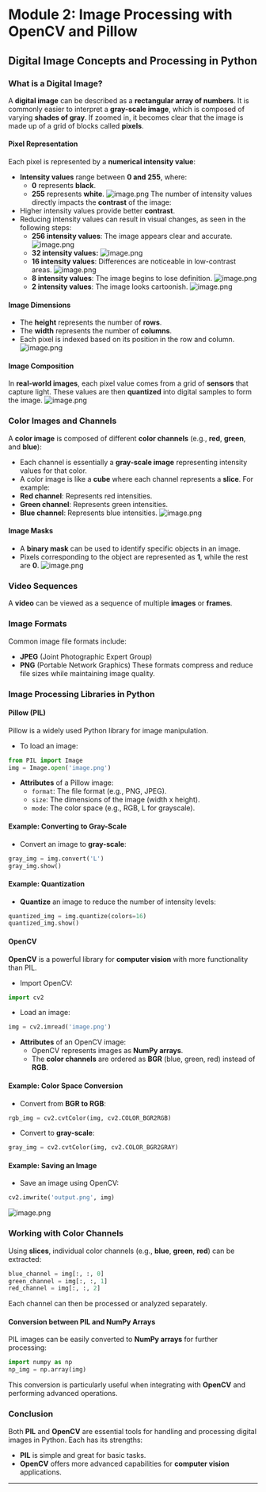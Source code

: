 

# Module 2: Image Processing with OpenCV and Pillow
## Digital Image Concepts and Processing in Python
### What is a Digital Image?
A **digital image** can be described as a **rectangular array of numbers**. It is commonly easier to interpret a **gray-scale image**, which is composed of varying **shades of gray**. If zoomed in, it becomes clear that the image is made up of a grid of blocks called **pixels**.
#### Pixel Representation
Each pixel is represented by a **numerical intensity value**:
- **Intensity values** range between **0 and 255**, where:
	- **0** represents **black**.
	- **255** represents **white**.
![image.png](https://prod-files-secure.s3.us-west-2.amazonaws.com/03e82b26-cccb-4906-bb56-adabcbdc0655/fa1bb4aa-313a-44c2-a7b3-7fa4a8432b08/image.png?X-Amz-Algorithm=AWS4-HMAC-SHA256&X-Amz-Content-Sha256=UNSIGNED-PAYLOAD&X-Amz-Credential=ASIAZI2LB466RYHONZZX%2F20250130%2Fus-west-2%2Fs3%2Faws4_request&X-Amz-Date=20250130T031640Z&X-Amz-Expires=3600&X-Amz-Security-Token=IQoJb3JpZ2luX2VjEJP%2F%2F%2F%2F%2F%2F%2F%2F%2F%2FwEaCXVzLXdlc3QtMiJHMEUCIQDC7cp52fiSjAVgmC%2FeAa%2F8osSoHPnjAdgqDZ5oUcafuwIgMxR4rqEKz6eXVat9E08RPCWHcdugDHmsEXgae7lFSogqiAQInP%2F%2F%2F%2F%2F%2F%2F%2F%2F%2FARAAGgw2Mzc0MjMxODM4MDUiDNGXm4g60n8Z8AfQWSrcAx1yP%2BCciZWwZPpC%2F0bXzi%2BVBzBQMcxp5EjrJMqCIiSxNbWwxG2Ek0R6DQIW4%2F99%2BlVqncATjfFdaVILiWlj14CvQ0fltKDt9Ef%2B8LncskR%2BsPOkCbb3iEAu%2Bvu7NBshrbkYf07BcJAOF7heVKzzMarZmFUS%2BHEDl2HCU4ffCNpBTG%2BCMt8ACy5L12cTqaPiNXPSNjgAqNbVu6mTCs5QftMccXy3IwONePD0%2FRxNcKevZ8c716IojPyPPCaGZ%2FL9vre1G4Hng8I1CyxfwDAYK7P2fzqT1iZ8f%2BeaLSwLTVWvCjukdQ0aaJjwknMQi2e2CWVIJaGpeZnIvXOE1xgdSkiyYGHVV1lQZJ7XkCpzItbS6XXh7hAfmmEtme858QKU8o2wr%2BCxfFCr2P309xxwZmc%2FSkDk%2F2NcnUF5ex7vWHI%2BenrByG85L5wARhM%2FblFGvTkAyWcdx%2Fj3UGr%2F%2BHhM1pyT%2BahBynhN3AobLYiXt1OG%2BlSpYGrfTcpS6sUVp0IW1ttS4DASp%2FjZMtd42rhRHTyTyWs8U0Pdh%2BYLu6u5z7ywvkNY7HvuR7D9SIlXvuvdyk6uAikoQMPGIN7tEvbAehZHy1ECyC3KzaPo7AmHDvxNNkfclyuh7QjEbTZsMObO67wGOqUBxLKN5%2B2WyguWBd%2B9QrkfzWeLEplYsOCYb3PZZrTHDgqqsK%2Fjow7lDCX5nUDMtSiuQ1LQV10niD0EskREFtxhHVkxO1fKIK3ZTAkkWLFNlo0h0XzC0fY9AHFBR6%2BUgGK8wRnfTHTymnineC3WSJB32QlFXxZpEf4EWMG14N0MixpCmIjiUmLQrWvFfj3uQ3H6f1lBoYsSxRTYISlrVPxjXjwzy1tb&X-Amz-Signature=2c90b9214e4690d35534b365f45bb5bbb09960e8e75cf829425cee60a834f451&X-Amz-SignedHeaders=host&x-id=GetObject)
The number of intensity values directly impacts the **contrast** of the image:
- Higher intensity values provide better **contrast**.
- Reducing intensity values can result in visual changes, as seen in the following steps:
	- **256 intensity values**: The image appears clear and accurate.
![image.png](https://prod-files-secure.s3.us-west-2.amazonaws.com/03e82b26-cccb-4906-bb56-adabcbdc0655/0de7dfb4-99dc-4b87-8932-5165b3c3b775/image.png?X-Amz-Algorithm=AWS4-HMAC-SHA256&X-Amz-Content-Sha256=UNSIGNED-PAYLOAD&X-Amz-Credential=ASIAZI2LB4666LKX2MKO%2F20250130%2Fus-west-2%2Fs3%2Faws4_request&X-Amz-Date=20250130T031640Z&X-Amz-Expires=3600&X-Amz-Security-Token=IQoJb3JpZ2luX2VjEJP%2F%2F%2F%2F%2F%2F%2F%2F%2F%2FwEaCXVzLXdlc3QtMiJHMEUCIQCAeAoRnljrndjf79BDjdDUTUAFyFdDm9IiLIiDYRdGrwIgTH8ECxpCS2uCoTtMJcyyW%2B3SvrCNlAoiQBTJTUMf%2Fx4qiAQInP%2F%2F%2F%2F%2F%2F%2F%2F%2F%2FARAAGgw2Mzc0MjMxODM4MDUiDGlWPdEzPrtwrXVD7SrcAxXOM8XjRguTNiG%2BUMYuzVg1uYJrFFPXbr9xeto3u3G982jHXPCxF14998GTwQUC50ynNjVg0CGra9%2FSJTPwTvNQVHj9yZ1okrxvQlvJy3dYi%2Fb4bSyrnqHpcdfbm9rgu3cnMYevIH4v0Wpv%2FvP6WZvDdcH7h77CBjyJ%2FDFGFUZfFKrFGWdUWlv3g2vMJW5KLcvyMI0pZCETPZ%2B2%2BTYXC%2FuAQ2fpC4ncwHAT1Gbv%2F83FTZ0hfWreBm4vnXOHvvqI4yo%2FqVtxFH6vsSirwtUfJCg%2Bp8Ds0RfEXTU8ZjzETlRz0jaV1QXz8k0Yz52tF590e1WoriayFWn%2FW9P8I8ltOwGeZN9cteQeoONhrT0KMypFvFJxLxc7LzxuyZI2%2FlSFpFPJ%2FLg2QcY72d2YpITZyHVVutaMi3xlKm%2B6PbNc0PEyZ7Kvrmj6C9CQPP5qZH%2FxBv9iMVLtv1zYtcj6UrSaoI4n1NVSuzAqequiyJFseB1b%2F0C%2FRpyg5LN7iHjeYL0fKJUW3BHQU35VFMi8S9%2FDWdgBITmtmwLV4pTtMG6PeUqaNCkZCmUoesFc6HM%2B8iDBSXQbQl3z2qJ2oQBL7CSN66%2FeN2MoZl%2FvvcGIqRoj8LGRd6qIYNLHzE8iBygAMKXO67wGOqUBXQV1sWpc2ahdc%2FiOr1X5xDkR0LWLhUS2bYRLZOt09YWMbYEt41EEs2T5%2Bb2oWfYcZdv%2F9pW6MTMm0AMlN1fOFihYtZ0RS3qlCnTukhpX1yBSlJ6DV9LRHwHbFLDl58lYzAROd4eC20pXaLmFHg5vFE9QP%2B1TMI6E%2BLLOaq3tU%2BD7WPwPgPAuBhUH2mXD%2FQmOcGIalQ9tvKgBMfsQPWGltqaGuPRx&X-Amz-Signature=1e678b6b607b96efe5cc0b1746bc6832404355558fc14fd78ee9baa9e16ea7c0&X-Amz-SignedHeaders=host&x-id=GetObject)
	- **32 intensity values:**
![image.png](https://prod-files-secure.s3.us-west-2.amazonaws.com/03e82b26-cccb-4906-bb56-adabcbdc0655/7eb81f08-b190-4c5a-ba2b-2a498a15b2c4/image.png?X-Amz-Algorithm=AWS4-HMAC-SHA256&X-Amz-Content-Sha256=UNSIGNED-PAYLOAD&X-Amz-Credential=ASIAZI2LB4666LKX2MKO%2F20250130%2Fus-west-2%2Fs3%2Faws4_request&X-Amz-Date=20250130T031640Z&X-Amz-Expires=3600&X-Amz-Security-Token=IQoJb3JpZ2luX2VjEJP%2F%2F%2F%2F%2F%2F%2F%2F%2F%2FwEaCXVzLXdlc3QtMiJHMEUCIQCAeAoRnljrndjf79BDjdDUTUAFyFdDm9IiLIiDYRdGrwIgTH8ECxpCS2uCoTtMJcyyW%2B3SvrCNlAoiQBTJTUMf%2Fx4qiAQInP%2F%2F%2F%2F%2F%2F%2F%2F%2F%2FARAAGgw2Mzc0MjMxODM4MDUiDGlWPdEzPrtwrXVD7SrcAxXOM8XjRguTNiG%2BUMYuzVg1uYJrFFPXbr9xeto3u3G982jHXPCxF14998GTwQUC50ynNjVg0CGra9%2FSJTPwTvNQVHj9yZ1okrxvQlvJy3dYi%2Fb4bSyrnqHpcdfbm9rgu3cnMYevIH4v0Wpv%2FvP6WZvDdcH7h77CBjyJ%2FDFGFUZfFKrFGWdUWlv3g2vMJW5KLcvyMI0pZCETPZ%2B2%2BTYXC%2FuAQ2fpC4ncwHAT1Gbv%2F83FTZ0hfWreBm4vnXOHvvqI4yo%2FqVtxFH6vsSirwtUfJCg%2Bp8Ds0RfEXTU8ZjzETlRz0jaV1QXz8k0Yz52tF590e1WoriayFWn%2FW9P8I8ltOwGeZN9cteQeoONhrT0KMypFvFJxLxc7LzxuyZI2%2FlSFpFPJ%2FLg2QcY72d2YpITZyHVVutaMi3xlKm%2B6PbNc0PEyZ7Kvrmj6C9CQPP5qZH%2FxBv9iMVLtv1zYtcj6UrSaoI4n1NVSuzAqequiyJFseB1b%2F0C%2FRpyg5LN7iHjeYL0fKJUW3BHQU35VFMi8S9%2FDWdgBITmtmwLV4pTtMG6PeUqaNCkZCmUoesFc6HM%2B8iDBSXQbQl3z2qJ2oQBL7CSN66%2FeN2MoZl%2FvvcGIqRoj8LGRd6qIYNLHzE8iBygAMKXO67wGOqUBXQV1sWpc2ahdc%2FiOr1X5xDkR0LWLhUS2bYRLZOt09YWMbYEt41EEs2T5%2Bb2oWfYcZdv%2F9pW6MTMm0AMlN1fOFihYtZ0RS3qlCnTukhpX1yBSlJ6DV9LRHwHbFLDl58lYzAROd4eC20pXaLmFHg5vFE9QP%2B1TMI6E%2BLLOaq3tU%2BD7WPwPgPAuBhUH2mXD%2FQmOcGIalQ9tvKgBMfsQPWGltqaGuPRx&X-Amz-Signature=6e8a4ed0192d1944c96184ae3e0fc90fd9dded95d01d93f5c2fd036675296981&X-Amz-SignedHeaders=host&x-id=GetObject)
	- **16 intensity values**: Differences are noticeable in low-contrast areas.
![image.png](https://prod-files-secure.s3.us-west-2.amazonaws.com/03e82b26-cccb-4906-bb56-adabcbdc0655/6bf56d44-9a14-4b7b-98c2-1f00b8630f0c/image.png?X-Amz-Algorithm=AWS4-HMAC-SHA256&X-Amz-Content-Sha256=UNSIGNED-PAYLOAD&X-Amz-Credential=ASIAZI2LB4666LKX2MKO%2F20250130%2Fus-west-2%2Fs3%2Faws4_request&X-Amz-Date=20250130T031640Z&X-Amz-Expires=3600&X-Amz-Security-Token=IQoJb3JpZ2luX2VjEJP%2F%2F%2F%2F%2F%2F%2F%2F%2F%2FwEaCXVzLXdlc3QtMiJHMEUCIQCAeAoRnljrndjf79BDjdDUTUAFyFdDm9IiLIiDYRdGrwIgTH8ECxpCS2uCoTtMJcyyW%2B3SvrCNlAoiQBTJTUMf%2Fx4qiAQInP%2F%2F%2F%2F%2F%2F%2F%2F%2F%2FARAAGgw2Mzc0MjMxODM4MDUiDGlWPdEzPrtwrXVD7SrcAxXOM8XjRguTNiG%2BUMYuzVg1uYJrFFPXbr9xeto3u3G982jHXPCxF14998GTwQUC50ynNjVg0CGra9%2FSJTPwTvNQVHj9yZ1okrxvQlvJy3dYi%2Fb4bSyrnqHpcdfbm9rgu3cnMYevIH4v0Wpv%2FvP6WZvDdcH7h77CBjyJ%2FDFGFUZfFKrFGWdUWlv3g2vMJW5KLcvyMI0pZCETPZ%2B2%2BTYXC%2FuAQ2fpC4ncwHAT1Gbv%2F83FTZ0hfWreBm4vnXOHvvqI4yo%2FqVtxFH6vsSirwtUfJCg%2Bp8Ds0RfEXTU8ZjzETlRz0jaV1QXz8k0Yz52tF590e1WoriayFWn%2FW9P8I8ltOwGeZN9cteQeoONhrT0KMypFvFJxLxc7LzxuyZI2%2FlSFpFPJ%2FLg2QcY72d2YpITZyHVVutaMi3xlKm%2B6PbNc0PEyZ7Kvrmj6C9CQPP5qZH%2FxBv9iMVLtv1zYtcj6UrSaoI4n1NVSuzAqequiyJFseB1b%2F0C%2FRpyg5LN7iHjeYL0fKJUW3BHQU35VFMi8S9%2FDWdgBITmtmwLV4pTtMG6PeUqaNCkZCmUoesFc6HM%2B8iDBSXQbQl3z2qJ2oQBL7CSN66%2FeN2MoZl%2FvvcGIqRoj8LGRd6qIYNLHzE8iBygAMKXO67wGOqUBXQV1sWpc2ahdc%2FiOr1X5xDkR0LWLhUS2bYRLZOt09YWMbYEt41EEs2T5%2Bb2oWfYcZdv%2F9pW6MTMm0AMlN1fOFihYtZ0RS3qlCnTukhpX1yBSlJ6DV9LRHwHbFLDl58lYzAROd4eC20pXaLmFHg5vFE9QP%2B1TMI6E%2BLLOaq3tU%2BD7WPwPgPAuBhUH2mXD%2FQmOcGIalQ9tvKgBMfsQPWGltqaGuPRx&X-Amz-Signature=f4f7416664a60c982606f3d61958b0e62950be7029184925e818e3c7bd22d548&X-Amz-SignedHeaders=host&x-id=GetObject)
	- **8 intensity values**: The image begins to lose definition.
![image.png](https://prod-files-secure.s3.us-west-2.amazonaws.com/03e82b26-cccb-4906-bb56-adabcbdc0655/cca05878-ca1a-43e0-8bec-1d146756f9ae/image.png?X-Amz-Algorithm=AWS4-HMAC-SHA256&X-Amz-Content-Sha256=UNSIGNED-PAYLOAD&X-Amz-Credential=ASIAZI2LB4666LKX2MKO%2F20250130%2Fus-west-2%2Fs3%2Faws4_request&X-Amz-Date=20250130T031640Z&X-Amz-Expires=3600&X-Amz-Security-Token=IQoJb3JpZ2luX2VjEJP%2F%2F%2F%2F%2F%2F%2F%2F%2F%2FwEaCXVzLXdlc3QtMiJHMEUCIQCAeAoRnljrndjf79BDjdDUTUAFyFdDm9IiLIiDYRdGrwIgTH8ECxpCS2uCoTtMJcyyW%2B3SvrCNlAoiQBTJTUMf%2Fx4qiAQInP%2F%2F%2F%2F%2F%2F%2F%2F%2F%2FARAAGgw2Mzc0MjMxODM4MDUiDGlWPdEzPrtwrXVD7SrcAxXOM8XjRguTNiG%2BUMYuzVg1uYJrFFPXbr9xeto3u3G982jHXPCxF14998GTwQUC50ynNjVg0CGra9%2FSJTPwTvNQVHj9yZ1okrxvQlvJy3dYi%2Fb4bSyrnqHpcdfbm9rgu3cnMYevIH4v0Wpv%2FvP6WZvDdcH7h77CBjyJ%2FDFGFUZfFKrFGWdUWlv3g2vMJW5KLcvyMI0pZCETPZ%2B2%2BTYXC%2FuAQ2fpC4ncwHAT1Gbv%2F83FTZ0hfWreBm4vnXOHvvqI4yo%2FqVtxFH6vsSirwtUfJCg%2Bp8Ds0RfEXTU8ZjzETlRz0jaV1QXz8k0Yz52tF590e1WoriayFWn%2FW9P8I8ltOwGeZN9cteQeoONhrT0KMypFvFJxLxc7LzxuyZI2%2FlSFpFPJ%2FLg2QcY72d2YpITZyHVVutaMi3xlKm%2B6PbNc0PEyZ7Kvrmj6C9CQPP5qZH%2FxBv9iMVLtv1zYtcj6UrSaoI4n1NVSuzAqequiyJFseB1b%2F0C%2FRpyg5LN7iHjeYL0fKJUW3BHQU35VFMi8S9%2FDWdgBITmtmwLV4pTtMG6PeUqaNCkZCmUoesFc6HM%2B8iDBSXQbQl3z2qJ2oQBL7CSN66%2FeN2MoZl%2FvvcGIqRoj8LGRd6qIYNLHzE8iBygAMKXO67wGOqUBXQV1sWpc2ahdc%2FiOr1X5xDkR0LWLhUS2bYRLZOt09YWMbYEt41EEs2T5%2Bb2oWfYcZdv%2F9pW6MTMm0AMlN1fOFihYtZ0RS3qlCnTukhpX1yBSlJ6DV9LRHwHbFLDl58lYzAROd4eC20pXaLmFHg5vFE9QP%2B1TMI6E%2BLLOaq3tU%2BD7WPwPgPAuBhUH2mXD%2FQmOcGIalQ9tvKgBMfsQPWGltqaGuPRx&X-Amz-Signature=3b88efa5426b76c01545aaa56e33fd36da98c489ee92bf553ede2452776e6225&X-Amz-SignedHeaders=host&x-id=GetObject)
	- **2 intensity values**: The image looks cartoonish.
![image.png](https://prod-files-secure.s3.us-west-2.amazonaws.com/03e82b26-cccb-4906-bb56-adabcbdc0655/12da64d7-6b97-44e0-bc2c-52b9c47ce212/image.png?X-Amz-Algorithm=AWS4-HMAC-SHA256&X-Amz-Content-Sha256=UNSIGNED-PAYLOAD&X-Amz-Credential=ASIAZI2LB4666LKX2MKO%2F20250130%2Fus-west-2%2Fs3%2Faws4_request&X-Amz-Date=20250130T031640Z&X-Amz-Expires=3600&X-Amz-Security-Token=IQoJb3JpZ2luX2VjEJP%2F%2F%2F%2F%2F%2F%2F%2F%2F%2FwEaCXVzLXdlc3QtMiJHMEUCIQCAeAoRnljrndjf79BDjdDUTUAFyFdDm9IiLIiDYRdGrwIgTH8ECxpCS2uCoTtMJcyyW%2B3SvrCNlAoiQBTJTUMf%2Fx4qiAQInP%2F%2F%2F%2F%2F%2F%2F%2F%2F%2FARAAGgw2Mzc0MjMxODM4MDUiDGlWPdEzPrtwrXVD7SrcAxXOM8XjRguTNiG%2BUMYuzVg1uYJrFFPXbr9xeto3u3G982jHXPCxF14998GTwQUC50ynNjVg0CGra9%2FSJTPwTvNQVHj9yZ1okrxvQlvJy3dYi%2Fb4bSyrnqHpcdfbm9rgu3cnMYevIH4v0Wpv%2FvP6WZvDdcH7h77CBjyJ%2FDFGFUZfFKrFGWdUWlv3g2vMJW5KLcvyMI0pZCETPZ%2B2%2BTYXC%2FuAQ2fpC4ncwHAT1Gbv%2F83FTZ0hfWreBm4vnXOHvvqI4yo%2FqVtxFH6vsSirwtUfJCg%2Bp8Ds0RfEXTU8ZjzETlRz0jaV1QXz8k0Yz52tF590e1WoriayFWn%2FW9P8I8ltOwGeZN9cteQeoONhrT0KMypFvFJxLxc7LzxuyZI2%2FlSFpFPJ%2FLg2QcY72d2YpITZyHVVutaMi3xlKm%2B6PbNc0PEyZ7Kvrmj6C9CQPP5qZH%2FxBv9iMVLtv1zYtcj6UrSaoI4n1NVSuzAqequiyJFseB1b%2F0C%2FRpyg5LN7iHjeYL0fKJUW3BHQU35VFMi8S9%2FDWdgBITmtmwLV4pTtMG6PeUqaNCkZCmUoesFc6HM%2B8iDBSXQbQl3z2qJ2oQBL7CSN66%2FeN2MoZl%2FvvcGIqRoj8LGRd6qIYNLHzE8iBygAMKXO67wGOqUBXQV1sWpc2ahdc%2FiOr1X5xDkR0LWLhUS2bYRLZOt09YWMbYEt41EEs2T5%2Bb2oWfYcZdv%2F9pW6MTMm0AMlN1fOFihYtZ0RS3qlCnTukhpX1yBSlJ6DV9LRHwHbFLDl58lYzAROd4eC20pXaLmFHg5vFE9QP%2B1TMI6E%2BLLOaq3tU%2BD7WPwPgPAuBhUH2mXD%2FQmOcGIalQ9tvKgBMfsQPWGltqaGuPRx&X-Amz-Signature=5037dde46b23b2b8fc19cf9d4a93e980ba6929bcb0db15c7dbc54c82c3f8cded&X-Amz-SignedHeaders=host&x-id=GetObject)
#### Image Dimensions
- The **height** represents the number of **rows**.
- The **width** represents the number of **columns**.
- Each pixel is indexed based on its position in the row and column.
![image.png](https://prod-files-secure.s3.us-west-2.amazonaws.com/03e82b26-cccb-4906-bb56-adabcbdc0655/ff056335-e79e-4491-b508-30cd45b6c194/image.png?X-Amz-Algorithm=AWS4-HMAC-SHA256&X-Amz-Content-Sha256=UNSIGNED-PAYLOAD&X-Amz-Credential=ASIAZI2LB466RYHONZZX%2F20250130%2Fus-west-2%2Fs3%2Faws4_request&X-Amz-Date=20250130T031640Z&X-Amz-Expires=3600&X-Amz-Security-Token=IQoJb3JpZ2luX2VjEJP%2F%2F%2F%2F%2F%2F%2F%2F%2F%2FwEaCXVzLXdlc3QtMiJHMEUCIQDC7cp52fiSjAVgmC%2FeAa%2F8osSoHPnjAdgqDZ5oUcafuwIgMxR4rqEKz6eXVat9E08RPCWHcdugDHmsEXgae7lFSogqiAQInP%2F%2F%2F%2F%2F%2F%2F%2F%2F%2FARAAGgw2Mzc0MjMxODM4MDUiDNGXm4g60n8Z8AfQWSrcAx1yP%2BCciZWwZPpC%2F0bXzi%2BVBzBQMcxp5EjrJMqCIiSxNbWwxG2Ek0R6DQIW4%2F99%2BlVqncATjfFdaVILiWlj14CvQ0fltKDt9Ef%2B8LncskR%2BsPOkCbb3iEAu%2Bvu7NBshrbkYf07BcJAOF7heVKzzMarZmFUS%2BHEDl2HCU4ffCNpBTG%2BCMt8ACy5L12cTqaPiNXPSNjgAqNbVu6mTCs5QftMccXy3IwONePD0%2FRxNcKevZ8c716IojPyPPCaGZ%2FL9vre1G4Hng8I1CyxfwDAYK7P2fzqT1iZ8f%2BeaLSwLTVWvCjukdQ0aaJjwknMQi2e2CWVIJaGpeZnIvXOE1xgdSkiyYGHVV1lQZJ7XkCpzItbS6XXh7hAfmmEtme858QKU8o2wr%2BCxfFCr2P309xxwZmc%2FSkDk%2F2NcnUF5ex7vWHI%2BenrByG85L5wARhM%2FblFGvTkAyWcdx%2Fj3UGr%2F%2BHhM1pyT%2BahBynhN3AobLYiXt1OG%2BlSpYGrfTcpS6sUVp0IW1ttS4DASp%2FjZMtd42rhRHTyTyWs8U0Pdh%2BYLu6u5z7ywvkNY7HvuR7D9SIlXvuvdyk6uAikoQMPGIN7tEvbAehZHy1ECyC3KzaPo7AmHDvxNNkfclyuh7QjEbTZsMObO67wGOqUBxLKN5%2B2WyguWBd%2B9QrkfzWeLEplYsOCYb3PZZrTHDgqqsK%2Fjow7lDCX5nUDMtSiuQ1LQV10niD0EskREFtxhHVkxO1fKIK3ZTAkkWLFNlo0h0XzC0fY9AHFBR6%2BUgGK8wRnfTHTymnineC3WSJB32QlFXxZpEf4EWMG14N0MixpCmIjiUmLQrWvFfj3uQ3H6f1lBoYsSxRTYISlrVPxjXjwzy1tb&X-Amz-Signature=b5b649e2946f2e15f538dc40d7577b76279f62094dad2b3d964f8ed57545999c&X-Amz-SignedHeaders=host&x-id=GetObject)
#### Image Composition
In **real-world images**, each pixel value comes from a grid of **sensors** that capture light. These values are then **quantized** into digital samples to form the image.
![image.png](https://prod-files-secure.s3.us-west-2.amazonaws.com/03e82b26-cccb-4906-bb56-adabcbdc0655/0c721ea0-409b-4d32-b630-a00d6f170d18/image.png?X-Amz-Algorithm=AWS4-HMAC-SHA256&X-Amz-Content-Sha256=UNSIGNED-PAYLOAD&X-Amz-Credential=ASIAZI2LB466RYHONZZX%2F20250130%2Fus-west-2%2Fs3%2Faws4_request&X-Amz-Date=20250130T031640Z&X-Amz-Expires=3600&X-Amz-Security-Token=IQoJb3JpZ2luX2VjEJP%2F%2F%2F%2F%2F%2F%2F%2F%2F%2FwEaCXVzLXdlc3QtMiJHMEUCIQDC7cp52fiSjAVgmC%2FeAa%2F8osSoHPnjAdgqDZ5oUcafuwIgMxR4rqEKz6eXVat9E08RPCWHcdugDHmsEXgae7lFSogqiAQInP%2F%2F%2F%2F%2F%2F%2F%2F%2F%2FARAAGgw2Mzc0MjMxODM4MDUiDNGXm4g60n8Z8AfQWSrcAx1yP%2BCciZWwZPpC%2F0bXzi%2BVBzBQMcxp5EjrJMqCIiSxNbWwxG2Ek0R6DQIW4%2F99%2BlVqncATjfFdaVILiWlj14CvQ0fltKDt9Ef%2B8LncskR%2BsPOkCbb3iEAu%2Bvu7NBshrbkYf07BcJAOF7heVKzzMarZmFUS%2BHEDl2HCU4ffCNpBTG%2BCMt8ACy5L12cTqaPiNXPSNjgAqNbVu6mTCs5QftMccXy3IwONePD0%2FRxNcKevZ8c716IojPyPPCaGZ%2FL9vre1G4Hng8I1CyxfwDAYK7P2fzqT1iZ8f%2BeaLSwLTVWvCjukdQ0aaJjwknMQi2e2CWVIJaGpeZnIvXOE1xgdSkiyYGHVV1lQZJ7XkCpzItbS6XXh7hAfmmEtme858QKU8o2wr%2BCxfFCr2P309xxwZmc%2FSkDk%2F2NcnUF5ex7vWHI%2BenrByG85L5wARhM%2FblFGvTkAyWcdx%2Fj3UGr%2F%2BHhM1pyT%2BahBynhN3AobLYiXt1OG%2BlSpYGrfTcpS6sUVp0IW1ttS4DASp%2FjZMtd42rhRHTyTyWs8U0Pdh%2BYLu6u5z7ywvkNY7HvuR7D9SIlXvuvdyk6uAikoQMPGIN7tEvbAehZHy1ECyC3KzaPo7AmHDvxNNkfclyuh7QjEbTZsMObO67wGOqUBxLKN5%2B2WyguWBd%2B9QrkfzWeLEplYsOCYb3PZZrTHDgqqsK%2Fjow7lDCX5nUDMtSiuQ1LQV10niD0EskREFtxhHVkxO1fKIK3ZTAkkWLFNlo0h0XzC0fY9AHFBR6%2BUgGK8wRnfTHTymnineC3WSJB32QlFXxZpEf4EWMG14N0MixpCmIjiUmLQrWvFfj3uQ3H6f1lBoYsSxRTYISlrVPxjXjwzy1tb&X-Amz-Signature=5d75d55bca9b88d34ad41b4606c855275f9b65b1aef43bd24d91abd81082b13c&X-Amz-SignedHeaders=host&x-id=GetObject)
### Color Images and Channels
A **color image** is composed of different **color channels** (e.g., **red**, **green**, and **blue**):
- Each channel is essentially a **gray-scale image** representing intensity values for that color.
- A color image is like a **cube** where each channel represents a **slice**.
For example:
- **Red channel**: Represents red intensities.
- **Green channel**: Represents green intensities.
- **Blue channel**: Represents blue intensities.
![image.png](https://prod-files-secure.s3.us-west-2.amazonaws.com/03e82b26-cccb-4906-bb56-adabcbdc0655/c0cc17c9-842f-413f-82e8-f3f44278cf74/image.png?X-Amz-Algorithm=AWS4-HMAC-SHA256&X-Amz-Content-Sha256=UNSIGNED-PAYLOAD&X-Amz-Credential=ASIAZI2LB466RYHONZZX%2F20250130%2Fus-west-2%2Fs3%2Faws4_request&X-Amz-Date=20250130T031640Z&X-Amz-Expires=3600&X-Amz-Security-Token=IQoJb3JpZ2luX2VjEJP%2F%2F%2F%2F%2F%2F%2F%2F%2F%2FwEaCXVzLXdlc3QtMiJHMEUCIQDC7cp52fiSjAVgmC%2FeAa%2F8osSoHPnjAdgqDZ5oUcafuwIgMxR4rqEKz6eXVat9E08RPCWHcdugDHmsEXgae7lFSogqiAQInP%2F%2F%2F%2F%2F%2F%2F%2F%2F%2FARAAGgw2Mzc0MjMxODM4MDUiDNGXm4g60n8Z8AfQWSrcAx1yP%2BCciZWwZPpC%2F0bXzi%2BVBzBQMcxp5EjrJMqCIiSxNbWwxG2Ek0R6DQIW4%2F99%2BlVqncATjfFdaVILiWlj14CvQ0fltKDt9Ef%2B8LncskR%2BsPOkCbb3iEAu%2Bvu7NBshrbkYf07BcJAOF7heVKzzMarZmFUS%2BHEDl2HCU4ffCNpBTG%2BCMt8ACy5L12cTqaPiNXPSNjgAqNbVu6mTCs5QftMccXy3IwONePD0%2FRxNcKevZ8c716IojPyPPCaGZ%2FL9vre1G4Hng8I1CyxfwDAYK7P2fzqT1iZ8f%2BeaLSwLTVWvCjukdQ0aaJjwknMQi2e2CWVIJaGpeZnIvXOE1xgdSkiyYGHVV1lQZJ7XkCpzItbS6XXh7hAfmmEtme858QKU8o2wr%2BCxfFCr2P309xxwZmc%2FSkDk%2F2NcnUF5ex7vWHI%2BenrByG85L5wARhM%2FblFGvTkAyWcdx%2Fj3UGr%2F%2BHhM1pyT%2BahBynhN3AobLYiXt1OG%2BlSpYGrfTcpS6sUVp0IW1ttS4DASp%2FjZMtd42rhRHTyTyWs8U0Pdh%2BYLu6u5z7ywvkNY7HvuR7D9SIlXvuvdyk6uAikoQMPGIN7tEvbAehZHy1ECyC3KzaPo7AmHDvxNNkfclyuh7QjEbTZsMObO67wGOqUBxLKN5%2B2WyguWBd%2B9QrkfzWeLEplYsOCYb3PZZrTHDgqqsK%2Fjow7lDCX5nUDMtSiuQ1LQV10niD0EskREFtxhHVkxO1fKIK3ZTAkkWLFNlo0h0XzC0fY9AHFBR6%2BUgGK8wRnfTHTymnineC3WSJB32QlFXxZpEf4EWMG14N0MixpCmIjiUmLQrWvFfj3uQ3H6f1lBoYsSxRTYISlrVPxjXjwzy1tb&X-Amz-Signature=09378826f31f21d685d17858fe1a267063f525f68fc883f9547920fdb0a0dbc0&X-Amz-SignedHeaders=host&x-id=GetObject)
#### Image Masks
- A **binary mask** can be used to identify specific objects in an image.
- Pixels corresponding to the object are represented as **1**, while the rest are **0**.
![image.png](https://prod-files-secure.s3.us-west-2.amazonaws.com/03e82b26-cccb-4906-bb56-adabcbdc0655/667eab4d-d19d-4618-81d0-663b6beb002c/image.png?X-Amz-Algorithm=AWS4-HMAC-SHA256&X-Amz-Content-Sha256=UNSIGNED-PAYLOAD&X-Amz-Credential=ASIAZI2LB466RYHONZZX%2F20250130%2Fus-west-2%2Fs3%2Faws4_request&X-Amz-Date=20250130T031640Z&X-Amz-Expires=3600&X-Amz-Security-Token=IQoJb3JpZ2luX2VjEJP%2F%2F%2F%2F%2F%2F%2F%2F%2F%2FwEaCXVzLXdlc3QtMiJHMEUCIQDC7cp52fiSjAVgmC%2FeAa%2F8osSoHPnjAdgqDZ5oUcafuwIgMxR4rqEKz6eXVat9E08RPCWHcdugDHmsEXgae7lFSogqiAQInP%2F%2F%2F%2F%2F%2F%2F%2F%2F%2FARAAGgw2Mzc0MjMxODM4MDUiDNGXm4g60n8Z8AfQWSrcAx1yP%2BCciZWwZPpC%2F0bXzi%2BVBzBQMcxp5EjrJMqCIiSxNbWwxG2Ek0R6DQIW4%2F99%2BlVqncATjfFdaVILiWlj14CvQ0fltKDt9Ef%2B8LncskR%2BsPOkCbb3iEAu%2Bvu7NBshrbkYf07BcJAOF7heVKzzMarZmFUS%2BHEDl2HCU4ffCNpBTG%2BCMt8ACy5L12cTqaPiNXPSNjgAqNbVu6mTCs5QftMccXy3IwONePD0%2FRxNcKevZ8c716IojPyPPCaGZ%2FL9vre1G4Hng8I1CyxfwDAYK7P2fzqT1iZ8f%2BeaLSwLTVWvCjukdQ0aaJjwknMQi2e2CWVIJaGpeZnIvXOE1xgdSkiyYGHVV1lQZJ7XkCpzItbS6XXh7hAfmmEtme858QKU8o2wr%2BCxfFCr2P309xxwZmc%2FSkDk%2F2NcnUF5ex7vWHI%2BenrByG85L5wARhM%2FblFGvTkAyWcdx%2Fj3UGr%2F%2BHhM1pyT%2BahBynhN3AobLYiXt1OG%2BlSpYGrfTcpS6sUVp0IW1ttS4DASp%2FjZMtd42rhRHTyTyWs8U0Pdh%2BYLu6u5z7ywvkNY7HvuR7D9SIlXvuvdyk6uAikoQMPGIN7tEvbAehZHy1ECyC3KzaPo7AmHDvxNNkfclyuh7QjEbTZsMObO67wGOqUBxLKN5%2B2WyguWBd%2B9QrkfzWeLEplYsOCYb3PZZrTHDgqqsK%2Fjow7lDCX5nUDMtSiuQ1LQV10niD0EskREFtxhHVkxO1fKIK3ZTAkkWLFNlo0h0XzC0fY9AHFBR6%2BUgGK8wRnfTHTymnineC3WSJB32QlFXxZpEf4EWMG14N0MixpCmIjiUmLQrWvFfj3uQ3H6f1lBoYsSxRTYISlrVPxjXjwzy1tb&X-Amz-Signature=3bc6765f4bcb8b1d1fd2debd9cf760def75b13fa2103fc2c3095c5665041fba5&X-Amz-SignedHeaders=host&x-id=GetObject)
### Video Sequences
A **video** can be viewed as a sequence of multiple **images** or **frames**.
### Image Formats
Common image file formats include:
- **JPEG** (Joint Photographic Expert Group)
- **PNG** (Portable Network Graphics)
These formats compress and reduce file sizes while maintaining image quality.
### Image Processing Libraries in Python
#### Pillow (PIL)
Pillow is a widely used Python library for image manipulation.
- To load an image:
```python
from PIL import Image
img = Image.open('image.png')
```
- **Attributes** of a Pillow image:
	- `format`: The file format (e.g., PNG, JPEG).
	- `size`: The dimensions of the image (width x height).
	- `mode`: The color space (e.g., RGB, L for grayscale).
#### Example: Converting to Gray-Scale
- Convert an image to **gray-scale**:
```python
gray_img = img.convert('L')
gray_img.show()
```
#### Example: Quantization
- **Quantize** an image to reduce the number of intensity levels:
```python
quantized_img = img.quantize(colors=16)
quantized_img.show()
```
#### OpenCV
**OpenCV** is a powerful library for **computer vision** with more functionality than PIL.
- Import OpenCV:
```python
import cv2
```
- Load an image:
```python
img = cv2.imread('image.png')
```
- **Attributes** of an OpenCV image:
	- OpenCV represents images as **NumPy arrays**.
	- The **color channels** are ordered as **BGR** (blue, green, red) instead of **RGB**.
#### Example: Color Space Conversion
- Convert from **BGR to RGB**:
```python
rgb_img = cv2.cvtColor(img, cv2.COLOR_BGR2RGB)
```
- Convert to **gray-scale**:
```python
gray_img = cv2.cvtColor(img, cv2.COLOR_BGR2GRAY)
```
#### Example: Saving an Image
- Save an image using OpenCV:
```python
cv2.imwrite('output.png', img)
```
![image.png](https://prod-files-secure.s3.us-west-2.amazonaws.com/03e82b26-cccb-4906-bb56-adabcbdc0655/25fcc977-54ea-484c-997e-9b6bd016f347/image.png?X-Amz-Algorithm=AWS4-HMAC-SHA256&X-Amz-Content-Sha256=UNSIGNED-PAYLOAD&X-Amz-Credential=ASIAZI2LB466RYHONZZX%2F20250130%2Fus-west-2%2Fs3%2Faws4_request&X-Amz-Date=20250130T031640Z&X-Amz-Expires=3600&X-Amz-Security-Token=IQoJb3JpZ2luX2VjEJP%2F%2F%2F%2F%2F%2F%2F%2F%2F%2FwEaCXVzLXdlc3QtMiJHMEUCIQDC7cp52fiSjAVgmC%2FeAa%2F8osSoHPnjAdgqDZ5oUcafuwIgMxR4rqEKz6eXVat9E08RPCWHcdugDHmsEXgae7lFSogqiAQInP%2F%2F%2F%2F%2F%2F%2F%2F%2F%2FARAAGgw2Mzc0MjMxODM4MDUiDNGXm4g60n8Z8AfQWSrcAx1yP%2BCciZWwZPpC%2F0bXzi%2BVBzBQMcxp5EjrJMqCIiSxNbWwxG2Ek0R6DQIW4%2F99%2BlVqncATjfFdaVILiWlj14CvQ0fltKDt9Ef%2B8LncskR%2BsPOkCbb3iEAu%2Bvu7NBshrbkYf07BcJAOF7heVKzzMarZmFUS%2BHEDl2HCU4ffCNpBTG%2BCMt8ACy5L12cTqaPiNXPSNjgAqNbVu6mTCs5QftMccXy3IwONePD0%2FRxNcKevZ8c716IojPyPPCaGZ%2FL9vre1G4Hng8I1CyxfwDAYK7P2fzqT1iZ8f%2BeaLSwLTVWvCjukdQ0aaJjwknMQi2e2CWVIJaGpeZnIvXOE1xgdSkiyYGHVV1lQZJ7XkCpzItbS6XXh7hAfmmEtme858QKU8o2wr%2BCxfFCr2P309xxwZmc%2FSkDk%2F2NcnUF5ex7vWHI%2BenrByG85L5wARhM%2FblFGvTkAyWcdx%2Fj3UGr%2F%2BHhM1pyT%2BahBynhN3AobLYiXt1OG%2BlSpYGrfTcpS6sUVp0IW1ttS4DASp%2FjZMtd42rhRHTyTyWs8U0Pdh%2BYLu6u5z7ywvkNY7HvuR7D9SIlXvuvdyk6uAikoQMPGIN7tEvbAehZHy1ECyC3KzaPo7AmHDvxNNkfclyuh7QjEbTZsMObO67wGOqUBxLKN5%2B2WyguWBd%2B9QrkfzWeLEplYsOCYb3PZZrTHDgqqsK%2Fjow7lDCX5nUDMtSiuQ1LQV10niD0EskREFtxhHVkxO1fKIK3ZTAkkWLFNlo0h0XzC0fY9AHFBR6%2BUgGK8wRnfTHTymnineC3WSJB32QlFXxZpEf4EWMG14N0MixpCmIjiUmLQrWvFfj3uQ3H6f1lBoYsSxRTYISlrVPxjXjwzy1tb&X-Amz-Signature=dc6f61cc698e6bd4500e8e0020743f1b46e7529a166174ba83807c92df9253f0&X-Amz-SignedHeaders=host&x-id=GetObject)
### Working with Color Channels
Using **slices**, individual color channels (e.g., **blue**, **green**, **red**) can be extracted:
```python
blue_channel = img[:, :, 0]
green_channel = img[:, :, 1]
red_channel = img[:, :, 2]
```
Each channel can then be processed or analyzed separately.
#### Conversion between PIL and NumPy Arrays
PIL images can be easily converted to **NumPy arrays** for further processing:
```python
import numpy as np
np_img = np.array(img)
```
This conversion is particularly useful when integrating with **OpenCV** and performing advanced operations.
### Conclusion
Both **PIL** and **OpenCV** are essential tools for handling and processing digital images in Python. Each has its strengths:
- **PIL** is simple and great for basic tasks.
- **OpenCV** offers more advanced capabilities for **computer vision** applications.
___


